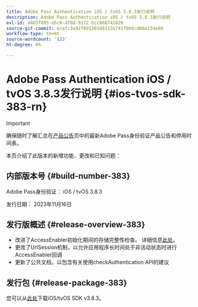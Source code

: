 ```yaml
---
title: Adobe Pass Authentication iOS / tvOS 3.8.3发行说明
description: Adobe Pass Authentication iOS / tvOS 3.8.3发行说明
exl-id: d465f895-ebc0-4f8d-9172-bcc868741820
source-git-commit: ecafc3a92f691203d8113a741f0b6cd00a134e80
workflow-type: tm+mt
source-wordcount: '123'
ht-degree: 0%

---
```


# Adobe Pass Authentication iOS / tvOS 3.8.3发行说明 {#ios-tvos-sdk-383-rn}

>[!IMPORTANT]
>
> 确保随时了解汇总在[产品公告](/help/authentication/product-announcements.md)页中的最新Adobe Pass身份验证产品公告和停用时间表。

本页介绍了此版本的新增功能、更改和已知问题：

## 内部版本号 {#build-number-383}

Adobe Pass身份验证： iOS / tvOS 3.8.3

发行日期： 2023年11月16日

## 发行版概述 {#release-overview-383}

* 改进了AccessEnabler初始化期间的存储完整性检查。 详细信息[此处](/help/authentication/integration-guide-programmers/legacy/sdks/ios-tvos-sdk/iostvos-sdk-storage-integrity-checks.md)。
* 更改了UrlSession机制，以允许应用程序长时间处于非活动状态时进行AccessEnabler回调
* 更新了公共文档，以包含有关使用checkAuthentication API的建议

## 发行包 {#release-package-383}

您可以从[此处](https://tve.zendesk.com/hc/en-us/articles/204963209-iOS-tvOS-Native-AccessEnabler-Library)下载iOS/tvOS SDK v3.8.3。
